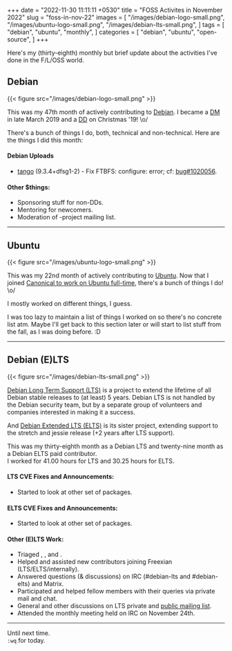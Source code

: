 +++
date = "2022-11-30 11:11:11 +0530"
title = "FOSS Activites in November 2022"
slug = "foss-in-nov-22"
images = [
    "/images/debian-logo-small.png",
    "/images/ubuntu-logo-small.png",
    "/images/debian-lts-small.png",
]
tags = [
    "debian",
    "ubuntu",
    "monthly",
]
categories = [
    "debian",
    "ubuntu",
    "open-source",
]
+++

Here's my (thirty-eighth) monthly but brief update about the activities I've done in the F/L/OSS world.

## Debian
{{< figure src="/images/debian-logo-small.png" >}}

This was my 47th month of actively contributing to [Debian](https://www.debian.org/).
I became a [DM](https://wiki.debian.org/DebianMaintainer) in late March 2019 and a [DD](https://wiki.debian.org/DebianDeveloper) on Christmas '19! \o/

There's a bunch of things I do, both, technical and non-technical. Here are the things I did this month:

#### Debian Uploads

- [tango](https://tracker.debian.org/pkg/tango) (9.3.4+dfsg1-2) - Fix FTBFS: configure: error; cf: [bug#1020056](https://bugs.debian.org/1020056).

#### Other $things:

- Sponsoring stuff for non-DDs.
- Mentoring for newcomers.
- Moderation of -project mailing list.

---

## Ubuntu
{{< figure src="/images/ubuntu-logo-small.png" >}}

This was my 22nd month of actively contributing to [Ubuntu](https://ubuntu.com/about).
Now that I joined [Canonical to work on Ubuntu full-time](https://utkarsh2102.com/posts/hello-canonical/), there's a bunch of things I do! \o/

I mostly worked on different things, I guess.

I was too lazy to maintain a list of things I worked on so there's
no concrete list atm. Maybe I'll get back to this section later or
will start to list stuff from the fall, as I was doing before. :D

---

## Debian (E)LTS
{{< figure src="/images/debian-lts-small.png" >}}

[Debian Long Term Support (LTS)](https://www.freexian.com/en/services/debian-lts.html) is a project to extend the lifetime of all Debian stable releases to (at least) 5 years. Debian LTS is not handled by the Debian security team, but by a separate group of volunteers and companies interested in making it a success.  

And [Debian Extended LTS (ELTS)](https://deb.freexian.com/extended-lts) is its sister project, extending support to the stretch and jessie release (+2 years after LTS support).

This was my thirty-eighth month as a Debian LTS and twenty-nine month as a Debian ELTS paid contributor.  
I worked for 41.00 hours for LTS and 30.25 hours for ELTS.

#### LTS CVE Fixes and Announcements:


- Started to look at other set of packages.

#### ELTS CVE Fixes and Announcements:


- Started to look at other set of packages.

#### Other (E)LTS Work:

- Triaged [](https://tracker.debian.org/pkg/),
[](https://tracker.debian.org/pkg/), and
[](https://tracker.debian.org/pkg/).
- Helped and assisted new contributors joining Freexian (LTS/ELTS/internally).
- Answered questions (& discussions) on IRC (#debian-lts and #debian-elts) and Matrix.
- Participated and helped fellow members with their queries via private mail and chat.
- General and other discussions on LTS private and [public mailing list](https://lists.debian.org/debian-lts/2022/11/threads.html).
- Attended the monthly meeting held on IRC on November 24th.

---

Until next time.  
`:wq` for today.

